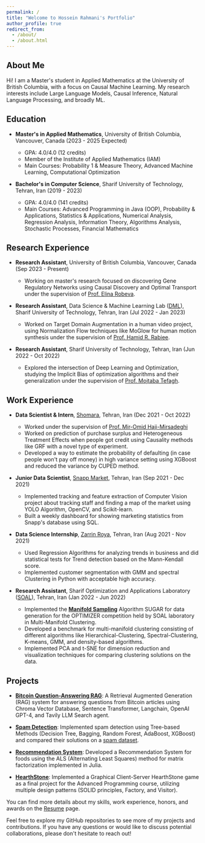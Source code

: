 ```yaml
---
permalink: /
title: "Welcome to Hossein Rahmani's Portfolio"
author_profile: true
redirect_from: 
  - /about/
  - /about.html
---
```



## About Me

Hi! I am a Master's student in Applied Mathematics at the University of British Columbia, with a focus on Causal Machine Learning. My research interests include Large Language Models, Causal Inference, Natural Language Processing, and broadly ML.

## Education

- **Master's in Applied Mathematics**, University of British Columbia, Vancouver, Canada (2023 - 2025 Expected)
  - GPA: 4.0/4.0 (12 credits)
  - Member of the Institute of Applied Mathematics (IAM)
  - Main Courses: Probability 1 & Measure Theory, Advanced Machine Learning, Computational Optimization

- **Bachelor's in Computer Science**, Sharif University of Technology, Tehran, Iran (2019 - 2023)
  - GPA: 4.0/4.0 (141 credits)
  - Main Courses: Advanced Programming in Java (OOP), Probability & Applications, Statistics & Applications, Numerical Analysis, Regression Analysis, Information Theory, Algorithms Analysis, Stochastic Processes, Financial Mathematics

## Research Experience

- **Research Assistant**, University of British Columbia, Vancouver, Canada (Sep 2023 - Present)
  - Working on master's research focused on discovering Gene Regulatory Networks using Causal Discovery and Optimal Transport under the supervision of [Prof. Elina Robeva](https://personal.math.ubc.ca/~erobeva/index.html).

- **Research Assistant**, Data Science & Machine Learning Lab ([DML](https://dml.ir/)), Sharif University of Technology, Tehran, Iran (Jul 2022 - Jan 2023)
  - Worked on Target Domain Augmentation in a human video project, using Normalization Flow techniques like MoGlow for human motion synthesis under the supervision of [Prof. Hamid R. Rabiee](https://www.linkedin.com/in/hrabiee/).

- **Research Assistant**, Sharif University of Technology, Tehran, Iran (Jun 2022 - Oct 2022)
  - Explored the intersection of Deep Learning and Optimization, studying the Implicit Bias of optimization algorithms and their generalization under the supervision of [Prof. Mojtaba Tefagh](https://www.linkedin.com/in/mtefagh/).

## Work Experience

- **Data Scientist & Intern**, [Shomara](https://www.linkedin.com/company/shomara/about/), Tehran, Iran (Dec 2021 - Oct 2022)
  - Worked under the supervision of [Prof. Mir-Omid Haji-Mirsadeghi](https://www.linkedin.com/in/mir-omid-haji-mirsadeghi-563053161/)
  - Worked on prediction of purchase surplus and Heterogeneous Treatment Effects when people got credit using Causality methods like GRF with a novel type of experiment.
  - Developed a way to estimate the probability of defaulting (in case people won't pay off money) in high variance setting using XGBoost and reduced the variance by CUPED method.

- **Junior Data Scientist**, [Snapp Market](https://www.linkedin.com/company/snappmarket/), Tehran, Iran (Sep 2021 - Dec 2021)
  - Implemented tracking and feature extraction of Computer Vision project about tracking staff and finding a map of the market using YOLO Algorithm, OpenCV, and Scikit-learn.
  - Built a weekly dashboard for showing marketing statistics from Snapp's database using SQL.

- **Data Science Internship**, [Zarrin Roya](https://www.linkedin.com/company/zarrin-group/), Tehran, Iran (Aug 2021 - Nov 2021)
  - Used Regression Algorithms for analyzing trends in business and did statistical tests for Trend detection based on the Mann-Kendall score.
  - Implemented customer segmentation with GMM and spectral Clustering in Python with acceptable high accuracy.

- **Research Assistant**, Sharif Optimization and Applications Laboratory ([SOAL](http://soal.math.sharif.edu/)), Tehran, Iran (Jan 2022 - Jun 2022)
  - Implemented the **[Manifold Sampling](https://github.com/rahmani-hossein/Data-Synthesis)** Algorithm SUGAR for data generation for the OPTIMIZER competition held by SOAL laboratory in Multi-Manifold Clustering.
  - Developed a benchmark for multi-manifold clustering consisting of different algorithms like Hierarchical-Clustering, Spectral-Clustering, K-means, GMM, and density-based algorithms.
  - Implemented PCA and t-SNE for dimension reduction and visualization techniques for comparing clustering solutions on the data.

## Projects

- **[Bitcoin Question-Answering RAG](https://github.com/rahmani-hossein/RAG-System)**: A Retrieval Augmented Generation (RAG) system for answering questions from Bitcoin articles using Chroma Vector Database, Sentence Transformer, Langchain, OpenAI GPT-4, and Tavily LLM Search agent.

- **[Spam Detection](https://github.com/rahmani-hossein/Spam-Detection)**: Implemented spam detection using Tree-based Methods (Decision Tree, Bagging, Random Forest, AdaBoost, XGBoost) and compared their solutions on a [spam dataset](https://archive.ics.uci.edu/dataset/94/spambase).

- **[Recommendation System](https://github.com/rahmani-hossein/VMLS-Companions)**: Developed a Recommendation System for foods using the ALS (Alternating Least Squares) method for matrix factorization implemented in Julia.

- **[HearthStone](https://github.com/rahmani-hossein/HearthStone)**: Implemented a Graphical Client-Server HearthStone game as a final project for the Advanced Programming course, utilizing multiple design patterns (SOLID principles, Factory, and Visitor).

You can find more details about my skills, work experience, honors, and awards on the [Resume](/files/HosseinRahmani__CV.pdf) page.

Feel free to explore my GitHub repositories to see more of my projects and contributions. If you have any questions or would like to discuss potential collaborations, please don't hesitate to reach out!





